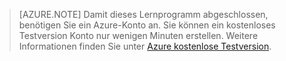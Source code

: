 
> [AZURE.NOTE]
> Damit dieses Lernprogramm abgeschlossen, benötigen Sie ein Azure-Konto an. Sie können ein kostenloses Testversion Konto nur wenigen Minuten erstellen. Weitere Informationen finden Sie unter [Azure kostenlose Testversion](https://azure.microsoft.com/pricing/free-trial/).


